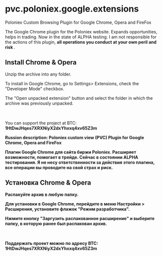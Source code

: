 # pvc.poloniex.google.extensions
Poloniex Custom Browsing Plugin for Google Chrome, Opera and FireFox

The Google Chrome plugin for the Poloniex website. Expands opportunities, helps in trading. Now in the state of ALPHA testing.
I am not responsible for the actions of this plugin, <b> all operations you conduct at your own peril and risk </b>.

<h2> Install Chrome & Opera </h2>

Unzip the archive into any folder.

To install in Google Chrome, go to Settings> Extensions, check the "Developer Mode" checkbox.

The "Open unpacked extension" button and select the folder in which the archive was previously unpacked.

<br>
<br>
You can support the project at BTC: <br> <b> 1HtDwJHqes7XRXNiyX2dxYhxxq4xv65Z3m </ b>


Russion description:
Poloniex custom view (PVC) Plugin for Google Chrome, Opera and FireFox

Плагин Google Chrome для сайта биржи Poloniex. Расширяет возможности, помогает в трейде. Сейчас в состоянии ALPHA тестирования. 
Я не несу ответственности за действия этого плагина, <b>все операции вы проводите на свой страх и риск</b>.

<h2>Установка Chrome & Opera</h2>

Распакуйте архив в любую папку.

Для установки в Google Chrome, перейдите в меню Настройки > Расширения, установите флажок "Режим разработчика". 

Нжмите кнопку "Заргузить распакованное расширение" и выберите папку, в которую ранее был распакован архив.

<br>
<br>
Поддержать проект можно по адресу BTC:<br> <b>1HtDwJHqes7XRXNiyX2dxYhxxq4xv65Z3m</b>

